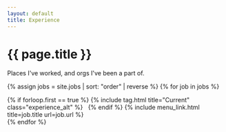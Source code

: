 ```yaml
---
layout: default
title: Experience
---
```

<h1 class="experience">{{ page.title }}</h1>

Places I've worked, and orgs I've been a part of.

{% assign jobs = site.jobs | sort: "order" | reverse %}
{% for job in jobs %}
  <div class="with-tag">
    {% if forloop.first == true %}
      {% include tag.html title="Current" class="experience_alt" %}
      &nbsp;
    {% endif %}
    {% include menu_link.html title=job.title url=job.url %}
  </div>
{% endfor %}
